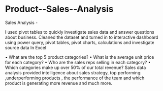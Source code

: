 # Product--Sales--Analysis
Sales Analysis - 

I used pivot tables to quickly investigate sales data and answer questions about business. Cleaned the dataset and turned in to interactive dashboard using power query, pivot tables, pivot charts, calculations and investigate source data In Excel

•	What are the top 5 product categories?
•	What is the average unit price for each category?
•	Who are the sales reps selling in each category?
•	Which categories make up over 50% of our total revenue?
Sales data analysis provided intelligence about sales strategy, top performing ,underperforming products , the performance of the team and which product is generating more revenue and much more. 
